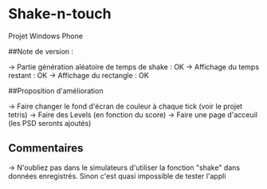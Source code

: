 # Shake-n-touch
Projet Windows Phone

##Note de version : 

-> Partie génération aléatoire de temps de shake : OK 
-> Affichage du temps restant : OK
-> Affichage du rectangle : OK

##Proposition d'amélioration

-> Faire changer le fond d'écran de couleur à chaque tick (voir le projet tetris) 
-> Faire des Levels (en fonction du score) 
-> Faire une page d'acceuil (les PSD seronts ajoutés)

## Commentaires 

-> N'oubliez pas dans le simulateurs d'utiliser la fonction "shake" dans données enregistrés. Sinon c'est quasi impossible de tester l'appli

